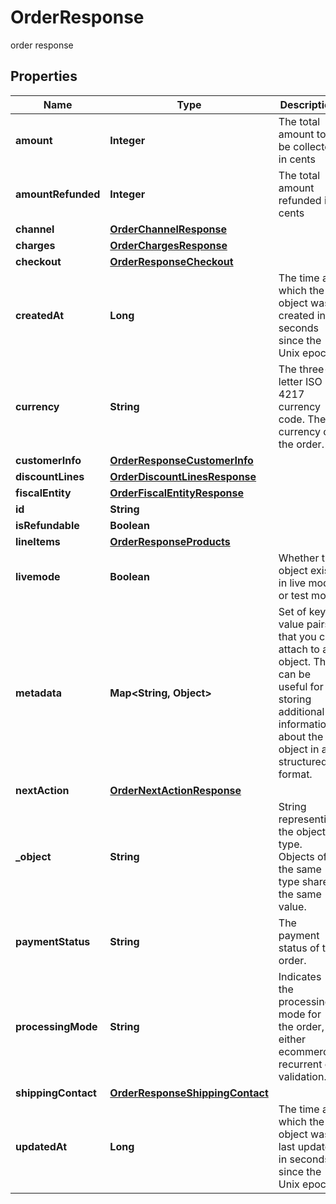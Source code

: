 

# OrderResponse

order response

## Properties

| Name | Type | Description | Notes |
|------------ | ------------- | ------------- | -------------|
|**amount** | **Integer** | The total amount to be collected in cents |  [optional] |
|**amountRefunded** | **Integer** | The total amount refunded in cents |  [optional] |
|**channel** | [**OrderChannelResponse**](OrderChannelResponse.md) |  |  [optional] |
|**charges** | [**OrderChargesResponse**](OrderChargesResponse.md) |  |  [optional] |
|**checkout** | [**OrderResponseCheckout**](OrderResponseCheckout.md) |  |  [optional] |
|**createdAt** | **Long** | The time at which the object was created in seconds since the Unix epoch |  [optional] |
|**currency** | **String** | The three-letter ISO 4217 currency code. The currency of the order. |  [optional] |
|**customerInfo** | [**OrderResponseCustomerInfo**](OrderResponseCustomerInfo.md) |  |  [optional] |
|**discountLines** | [**OrderDiscountLinesResponse**](OrderDiscountLinesResponse.md) |  |  [optional] |
|**fiscalEntity** | [**OrderFiscalEntityResponse**](OrderFiscalEntityResponse.md) |  |  [optional] |
|**id** | **String** |  |  [optional] |
|**isRefundable** | **Boolean** |  |  [optional] |
|**lineItems** | [**OrderResponseProducts**](OrderResponseProducts.md) |  |  [optional] |
|**livemode** | **Boolean** | Whether the object exists in live mode or test mode |  [optional] |
|**metadata** | **Map&lt;String, Object&gt;** | Set of key-value pairs that you can attach to an object. This can be useful for storing additional information about the object in a structured format. |  [optional] |
|**nextAction** | [**OrderNextActionResponse**](OrderNextActionResponse.md) |  |  [optional] |
|**_object** | **String** | String representing the object’s type. Objects of the same type share the same value. |  [optional] |
|**paymentStatus** | **String** | The payment status of the order. |  [optional] |
|**processingMode** | **String** | Indicates the processing mode for the order, either ecommerce, recurrent or validation. |  [optional] |
|**shippingContact** | [**OrderResponseShippingContact**](OrderResponseShippingContact.md) |  |  [optional] |
|**updatedAt** | **Long** | The time at which the object was last updated in seconds since the Unix epoch |  [optional] |



